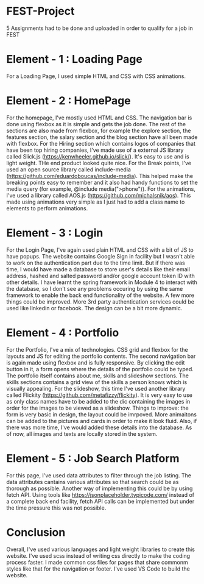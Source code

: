 # FEST-Project
5 Assignments had to be done and uploaded in order to qualify for a job in FEST

# Element - 1 : Loading Page
For a Loading Page, I used simple HTML and CSS with CSS animations. 

# Element - 2 : HomePage
For the homepage, I've mostly used HTML and CSS. The navigation bar is done using flexbox as it is simple and gets the job done. The rest of the sections are also made from flexbox, for example the explore section, the features section, the salary section and the blog section have all been made with flexbox. For the Hiring section which contains logos of companies that have been top hiring companies, I've made use of a external JS library called Slick.js (https://kenwheeler.github.io/slick/). It's easy to use and is light weight. THe end product looked quite nice. For the Break points, I've used an open source library called include-media (https://github.com/eduardoboucas/include-media). This helped make the breaking points easy to remember and it also had handy functions to set the media query (for example, @include media(">phone")). For the animations, I've used a library called AOS.js (https://github.com/michalsnik/aos). This made using animations very simple as I just had to add a class name to elements to perform animations. 

# Element - 3 : Login
For the Login Page, I've again used plain HTML and CSS with a bit of JS to have popups. The website contains Google Sign in facility but I wasn't able to work on the authentication part due to the time limit. But if there was time, I would have made a database to store user's details like their email address, hashed and salted password and/or google account token ID with other details. I have learnt the spring framework in Module 4 to interact with the database, so I don't see any problems occuring by using the same framework to enable the back end functionality of the website. 
A few more things could be improved. More 3rd party authentication services could be used like linkedin or facebook. The design can be a bit more dynamic.

# Element - 4 : Portfolio
For the Portfolio, I've a mix of technologies. CSS grid and flexbox for the layouts and JS for editing the portfolio contents. The second navigation bar is again made using flexbox and is fully responsive. By clicking the edit button in it, a form opens where the details of the portfolio could be typed. The portfolio itself contains about me, skills and slideshow sections. The skills sections contains a grid view of the skills a person knows which is visually appealing. For the slideshow, this time I've used another library called Flickity (https://github.com/metafizzy/flickity). It is very easy to use as only class names have to be added to the dic containing the images in order for the images to be viewed as a slideshow. 
Things to improve: the form is very basic in design, the layout could be imrpoved. More animaitons can be added to the pictures and cards in order to make it look fluid. Also, if there was more time, I've would added these details into the database. As of now, all images and texts are locally stored in the system.

# Element - 5 : Job Search Platform
For this page, I've used data attributes to filter through the job listing. The data attributes cantains various attributes so that search could be as thorough as possible. Another way of implementing this could be by using fetch API. Using tools like https://jsonplaceholder.typicode.com/ instead of a complete back end facility, fetch API calls can be implemented but under the time pressure this was not possible.

# Conclusion
Overall, I've used various languages and light weight libraries to create this website. I've used scss instead of writing css directly to make the coding process faster. I made common css files for pages that share commonm styles like that for the navigation or footer. I've used VS Code to build the website. 
